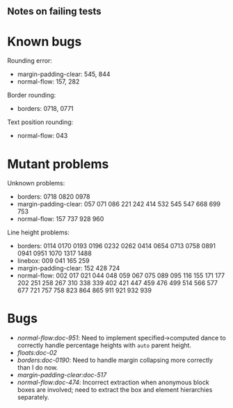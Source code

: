 
Notes on failing tests
----------------------

# Known bugs

Rounding error:

- margin-padding-clear: 545, 844
- normal-flow: 157, 282

Border rounding:

- borders: 0718, 0771

Text position rounding:

- normal-flow: 043

# Mutant problems

Unknown problems:

- borders: 0718 0820 0978
- margin-padding-clear: 057 071 086 221 242 414 532 545 547 668 699 753
- normal-flow: 157 737 928 960

Line height problems:

- borders: 0114 0170 0193 0196 0232 0262 0414 0654 0713 0758 0891 0941
  0951 1070 1317 1488
- linebox: 009 041 165 259
- margin-padding-clear: 152 428 724
- normal-flow: 002 017 021 044 048 059 067 075 089 095 116 155 171 177
  202 251 258 267 310 338 339 402 421 447 459 476 499 514 566 577 677
  721 757 758 823 864 865 911 921 932 939

# Bugs

- *normal-flow:doc-951*: Need to implement specified→computed dance to correctly
  handle percentage heights with `auto` parent height.
- *floats:doc-02*
- *borders:doc-0190*: Need to handle margin collapsing more correctly
  than I do now.
- *margin-padding-clear:doc-517*
- *normal-flow:doc-474*: Incorrect extraction when anonymous block boxes are
  involved; need to extract the box and element hierarchies separately.

